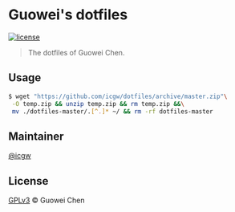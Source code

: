 # Guowei's dotfiles

[![license](https://img.shields.io/github/license/icgw/dotfiles)](LICENSE)

> The dotfiles of Guowei Chen.

## Usage

```sh
$ wget "https://github.com/icgw/dotfiles/archive/master.zip"\
 -O temp.zip && unzip temp.zip && rm temp.zip &&\
 mv ./dotfiles-master/.[^.]* ~/ && rm -rf dotfiles-master
```

## Maintainer

[@icgw](https://github.com/icgw)

## License

[GPLv3](LICENSE) © Guowei Chen
